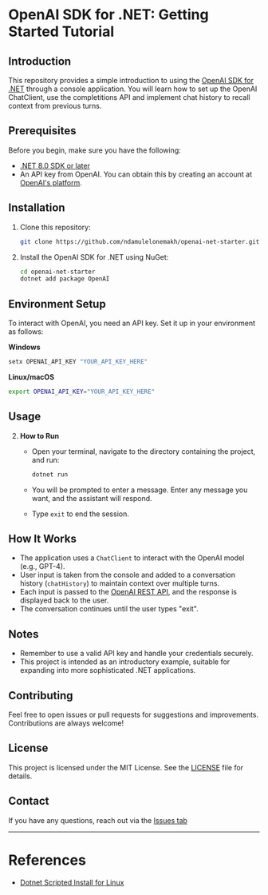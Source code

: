 # OpenAI SDK for .NET: Getting Started Tutorial

## Introduction

This repository provides a simple introduction to using the [OpenAI SDK for .NET](https://github.com/openai/openai-dotnet) through a console application. You will learn how to set up the OpenAI ChatClient, use the completitions API and implement chat history to recall context from previous turns.

## Prerequisites

Before you begin, make sure you have the following:

- [.NET 8.0 SDK or later](https://dotnet.microsoft.com/download)
- An API key from OpenAI. You can obtain this by creating an account at [OpenAI's platform](https://platform.openai.com/api-keys).

## Installation

1. Clone this repository:
   ```bash
   git clone https://github.com/ndamulelonemakh/openai-net-starter.git
   ```

2. Install the OpenAI SDK for .NET using NuGet:
   ```bash
   cd openai-net-starter
   dotnet add package OpenAI
   ```

## Environment Setup

To interact with OpenAI, you need an API key. Set it up in your environment as follows:

**Windows**
```bash
setx OPENAI_API_KEY "YOUR_API_KEY_HERE"
```

**Linux/macOS**
```bash
export OPENAI_API_KEY="YOUR_API_KEY_HERE"
```

## Usage

2. **How to Run**

   - Open your terminal, navigate to the directory containing the project, and run:
   
     ```bash
     dotnet run
     ```

   - You will be prompted to enter a message. Enter any message you want, and the assistant will respond.
   
   - Type `exit` to end the session. 

## How It Works

- The application uses a `ChatClient` to interact with the OpenAI model (e.g., GPT-4).
- User input is taken from the console and added to a conversation history (`chatHistory`) to maintain context over multiple turns.
- Each input is passed to the [OpenAI REST API](https://platform.openai.com/docs/api-reference), and the response is displayed back to the user.
- The conversation continues until the user types "exit".

## Notes

- Remember to use a valid API key and handle your credentials securely.
- This project is intended as an introductory example, suitable for expanding into more sophisticated .NET applications.

## Contributing

Feel free to open issues or pull requests for suggestions and improvements. Contributions are always welcome!

## License

This project is licensed under the MIT License. See the [LICENSE](LICENSE) file for details.

## Contact

If you have any questions, reach out via the [Issues tab](https://github.com/ndamulelonemakh/openai-net-starter/issues)


---

# References

* [Dotnet Scripted Install for Linux](https://learn.microsoft.com/en-us/dotnet/core/install/linux-scripted-manual#scripted-install)
